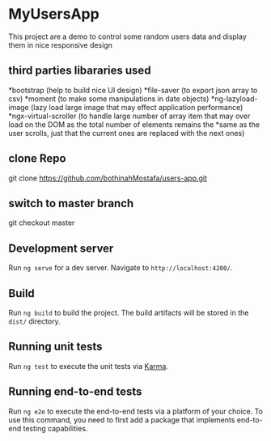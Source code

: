 # MyUsersApp

This project are a demo to control some random users data and display them in nice responsive design 

## third parties libararies used 

*bootstrap (help to build nice UI design)
*file-saver (to export json array to csv) 
*moment (to make some manipulations in date objects)
*ng-lazyload-image (lazy load large image that may effect application performance)
*ngx-virtual-scroller (to handle large number of array item that may over load on the DOM as the total number of elements remains the *same as the user scrolls, just that the current ones are replaced with the next ones)

## clone Repo 

git clone https://github.com/bothinahMostafa/users-app.git

## switch to master branch

git checkout master
## Development server

Run `ng serve` for a dev server. Navigate to `http://localhost:4200/`.
## Build

Run `ng build` to build the project. The build artifacts will be stored in the `dist/` directory.

## Running unit tests

Run `ng test` to execute the unit tests via [Karma](https://karma-runner.github.io).

## Running end-to-end tests

Run `ng e2e` to execute the end-to-end tests via a platform of your choice. To use this command, you need to first add a package that implements end-to-end testing capabilities.


